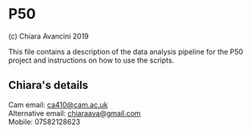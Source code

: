 # P50

(c) Chiara Avancini 2019

This file contains a description of the data analysis pipeline for the P50 project and instructions on how to use the scripts.

## Chiara's details
Cam email: ca410@cam.ac.uk \
Alternative email: chiaraava@gmail.com \
Mobile: 07582128623
